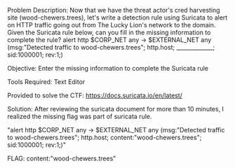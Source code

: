 Problem Description:
Now that we have the threat actor's cred harvesting site (wood-chewers.trees), let's write a detection rule using Suricata to alert on HTTP traffic going out from The Lucky Lion's network to the domain.
Given the Suricata rule below, can you fill in the missing information to complete the rule?
    alert http $CORP_NET any -> $EXTERNAL_NET any (msg:"Detected traffic to wood-chewers.trees"; http.host; _____________; sid:1000001; rev:1;)

Objective:
Enter the missing information to complete the Suricata rule

Tools Required:
Text Editor

Provided to solve the CTF:
https://docs.suricata.io/en/latest/

Solution:
After reviewing the suricata document for more than 10 minutes, I realized the missing flag was part of suricata rule.

"alert http $CORP_NET any -> $EXTERNAL_NET any (msg:"Detected traffic to wood-chewers.trees"; http.host; content:"wood-chewers.trees"; sid:1000001; rev:1;)"

FLAG: content:"wood-chewers.trees"
